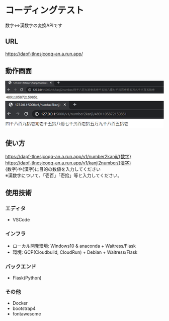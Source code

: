 # コーディングテスト
数字⇔漢数字の変換APIです

## URL
https://dapf-tlnesjcoqq-an.a.run.app/

## 動作画面
![1](https://github.com/jSm449g4d/da_pf/blob/main/assets/kan2num.png)  
![2](https://github.com/jSm449g4d/da_pf/blob/main/assets/num2kan.png)  

## 使い方
https://dapf-tlnesjcoqq-an.a.run.app/v1/number2kanji/{数字}  
https://dapf-tlnesjcoqq-an.a.run.app/v1/kanji2number/{漢字}  
{数字}や{漢字}に目的の数値を入力してください  
※漢数字について、「壱百」「壱拾」等と入力してください。

## 使用技術   
### エディタ
- VSCode  
### インフラ  
- ローカル開発環境: Windows10 & anaconda + Waitress/Flask  
- 環境: GCP(Cloudbuild, CloudRun) + Debian + Waitress/Flask  
### バックエンド  
- Flask(Python)
### その他  
- Docker
- bootstrap4
- fontawesome

